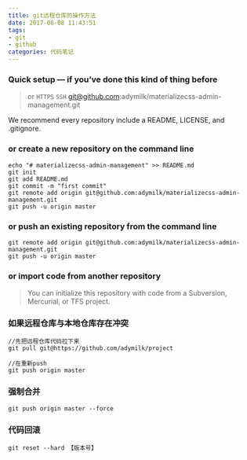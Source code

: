 ```yaml
---
title: git远程仓库的操作方法
date: 2017-08-08 11:43:51
tags:
- git
- github
categories: 代码笔记
---
```


### Quick setup — if you’ve done this kind of thing before

> or `HTTPS`  `SSH` git@github.com:adymilk/materializecss-admin-management.git

We recommend every repository include a README, LICENSE, and .gitignore.


### or create a new repository on the command line
```
echo "# materializecss-admin-management" >> README.md
git init
git add README.md
git commit -m "first commit"
git remote add origin git@github.com:adymilk/materializecss-admin-management.git
git push -u origin master
```

### or push an existing repository from the command line
```
git remote add origin git@github.com:adymilk/materializecss-admin-management.git
git push -u origin master
```

### or import code from another repository

> You can initialize this repository with code from a Subversion, Mercurial, or TFS project.


### 如果远程仓库与本地仓库存在冲突
```
//先把远程仓库代码拉下来
git pull git@https://github.com/adymilk/project

//在重新push
git push origin master
```

### 强制合并
```
git push origin master --force
```

### 代码回滚
```
git reset --hard 【版本号】
```

